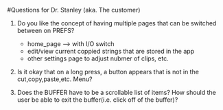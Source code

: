 #Questions for Dr. Stanley (aka. The customer)

1. Do you like the concept of having multiple pages that can be switched between on PREFS?
	- home_page --> with I/O switch
	- edit/view current coppied strings that are stored in the app
	- other settings page to adjust nubmer of clips, etc.

2. Is it okay that on a long press, a button appears that is not in the cut,copy,paste,etc. Menu?

3. Does the BUFFER have to be a scrollable list of items?  How should the user be able to exit the buffer(i.e. click off of the buffer)?

